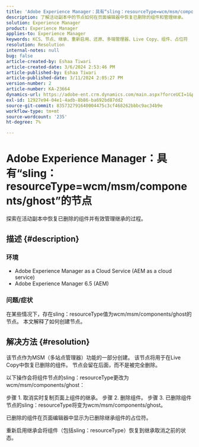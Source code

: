 ```yaml
---
title: 'Adobe Experience Manager：具有“sling：resourceType=wcm/msm/components/ghost”的节点'
description: 了解活动副本中的节点如何在页面编辑器中恢复已删除的组件和管理继承。
solution: Experience Manager
product: Experience Manager
applies-to: Experience Manager
keywords: KCS、节点、继承、重新启用、还原、多端管理器、Live Copy、组件、占位符
resolution: Resolution
internal-notes: null
bug: false
article-created-by: Eshaa Tiwari
article-created-date: 3/6/2024 2:53:46 PM
article-published-by: Eshaa Tiwari
article-published-date: 3/11/2024 2:05:27 PM
version-number: 2
article-number: KA-23664
dynamics-url: https://adobe-ent.crm.dynamics.com/main.aspx?forceUCI=1&pagetype=entityrecord&etn=knowledgearticle&id=5deea651-c9db-ee11-904d-6045bd006b4b
exl-id: 12927e94-04e1-4adb-8b86-ba692bd87dd2
source-git-commit: 835732791640004475c3cf468262bbbc9ac34b9e
workflow-type: tm+mt
source-wordcount: '235'
ht-degree: 7%

---
```


# Adobe Experience Manager：具有“sling：resourceType=wcm/msm/components/ghost”的节点


探索在活动副本中恢复已删除的组件并有效管理继承的过程。

## 描述 {#description}


### 环境

- Adobe Experience Manager as a Cloud Service (AEM as a cloud service)
- Adobe Experience Manager 6.5 (AEM)


### 问题/症状

在某些情况下，存在sling：resourceType值为wcm/msm/components/ghost的节点。 本文解释了如何创建节点。


## 解决方法 {#resolution}


该节点作为MSM（多站点管理器）功能的一部分创建。 该节点将用于在Live Copy中恢复已删除的组件。 节点会留在后面，而不是被完全删除。

以下操作会将组件节点的sling：resourceType更改为wcm/msm/components/ghost：

步骤 1. 取消实时复制页面上组件的继承。
步骤 2. 删除组件。
步骤 3. 已删除组件节点的sling：resourceType将变为wcm/msm/components/ghost。

已删除的组件在页面编辑器中显示为已删除继承组件的占位符。

重新启用继承会将组件（包括sling：resourceType）恢复到继承取消之前的状态。
